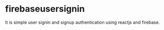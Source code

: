# firebaseusersignin
It is simple user signin and signup authentication using reactjs and firebase. 
